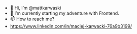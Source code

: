 - 👋 Hi, I’m @mattkarwaski
- 🌱 I’m currently starting my adventure with Frontend.
- 📫 How to reach me?
- https://www.linkedin.com/in/maciej-karwacki-76a9b3199/

<!---
mattkarwaski/mattkarwaski is a ✨ special ✨ repository because its `README.md` (this file) appears on your GitHub profile.
You can click the Preview link to take a look at your changes.
--->
